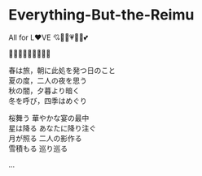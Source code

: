 # Everything-But-the-Reimu

All for L❤VE
💘💝💖💗💓💞💕

🌸💮🌹🌺🌻🌼🌷💐🍀

春は旅，朝に此処を発つ日のこと  
夏の度，二人の夜を思う  
秋の闇，夕暮より暗く  
冬を呼び，四季はめぐり  
  
桜舞う 華やかな宴の最中  
星は降る あなたに降り注ぐ  
月が照る 二人の影作る  
雪積もる 巡り巡る  

...
